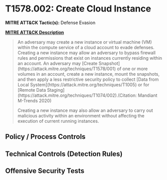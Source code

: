 # T1578.002: Create Cloud Instance
**MITRE ATT&CK Tactic(s):** Defense Evasion

**[MITRE ATT&CK Description](https://attack.mitre.org/techniques/T1578/002)**
<blockquote>An adversary may create a new instance or virtual machine (VM) within the compute service of a cloud account to evade defenses. Creating a new instance may allow an adversary to bypass firewall rules and permissions that exist on instances currently residing within an account. An adversary may [Create Snapshot](https://attack.mitre.org/techniques/T1578/001) of one or more volumes in an account, create a new instance, mount the snapshots, and then apply a less restrictive security policy to collect [Data from Local System](https://attack.mitre.org/techniques/T1005) or for [Remote Data Staging](https://attack.mitre.org/techniques/T1074/002).(Citation: Mandiant M-Trends 2020)

Creating a new instance may also allow an adversary to carry out malicious activity within an environment without affecting the execution of current running instances.</blockquote>

## Policy / Process Controls
## Technical Controls (Detection Rules)

## Offensive Security Tests
